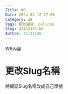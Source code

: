 ```yaml
---
Title: W8
Date: 2024-04-12 17:00
Category: w8
Tags: 網誌編寫, pelican
Slug: 41123145-W8
Author: 41123145
---
```


W8內容

<!-- PELICAN_END_SUMMARY -->
# 更改Slug名稱
將網誌Slug名稱改成自己學號

